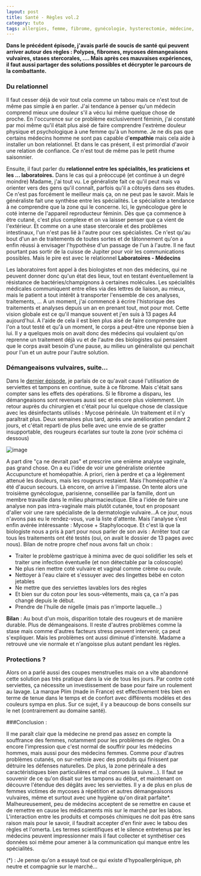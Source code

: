 ```yaml
---
layout: post
title: Santé - Règles vol.2
category: tuto
tags: allergies, femme, fibrome, gynécologie, hysterectomie, médecine, opération, règles, Réflexion, santé, serviettes, stase stercorale, tampons
---
```

**Dans le précédent épisode, j'avais parlé de soucis de santé qui peuvent arriver autour des règles : Polypes, fibromes, mycoses démangeaisons vulvaires, stases stercorales, .... Mais après ces mauvaises expériences, il faut aussi partager des solutions possibles et décrypter le parcours de la combattante.**

### Du relationnel

Il faut cesser déjà de voir tout cela comme un tabou mais ce n'est tout de même pas simple à en parler. J'ai tendance à penser qu'un médecin comprend mieux une douleur s'il a vécu lui même quelque chose de proche. En l'occurence sur ce problème exclusivement féminin, j'ai constaté par moi même qu'il était plus aisé de faire comprendre l'extrème douleur physique et psychologique à une femme qu'à un homme. Je ne dis pas que certains médecins homme ne sont pas capable d'**empathie** mais cela aide à installer un bon relationnel. Et dans le cas présent, il est primordial d'avoir une relation de confiance. Ce n'est tout de même pas le petit rhume saisonnier.

Ensuite, il faut parler du **relationnel entre les spécialités, les praticiens et les ... laboratoires.** Dans le cas qui a préoccupé (et continue à un degré moindre) Madame, j'ai tout vu. Le généraliste fait ce qu'il peut mais va orienter vers des gens qu'il connaît, parfois qu'il a côtoyés dans ses études. Ce n'est pas forcément le meilleur mais ça, on ne peut pas le savoir. Mais le généraliste fait une synthèse entre les spécialités. Le spécialiste a tendance à ne comprendre que la zone qui le concerne. Ici, le gynécologue gère le coté interne de l'appareil reproducteur féminin. Dès que ça commence à être cutané, c'est plus complexe et on va laisser penser que ça vient de l'extérieur. Et comme on a une stase stercorale et des problèmes intestinaux, l'un n'est pas lié à l'autre pour ces spécialistes. Ce n'est qu'au bout d'un an de traitements de toutes sortes et de tâtonnement qu'on a enfin réussi à envisager l'hypothèse d'un passage de l'un à l'autre. Il ne faut pourtant pas sortir de la cuisse de Jupiter pour voir les communications possibles. Mais le pire est avec le relationnel **Laboratoires - Médecins**

Les laboratoires font appel à des biologistes et non des médecins, qui ne peuvent donner donc qu'un état des lieux, tout en testant éventuellement la résistance de bactéries/champignons à certaines molécules. Les spécialités médicales communiquent entre elles via des lettres de liaison, au mieux, mais le patient a tout intérêt à transporter l'ensemble de ces analyses, traitements, ... A un moment, j'ai commencé à écrire l'historique des traitements et analyses depuis un an en prenant tout, mot pour mot. Cette vision globale est ce qu'il manque souvent et j'en suis à 13 pages A4 aujourd'hui. A l'aide de cela il est bien plus aisé de faire comprendre que l'on a tout testé et qu'à un moment, le corps a peut-être une réponse bien à lui. Il y a quelques mois on avait donc des médecins qui voulaient qu'on reprenne un traitement déjà vu et de l'autre des biologistes qui pensaient que le corps avait besoin d'une pause, au milieu un généraliste qui penchait pour l'un et un autre pour l'autre solution.

### Démangeaisons vulvaires, suite...

Dans le <a href="https://www.cheziceman.fr/2017/regles1/">dernier épisode</a>, je parlais de ce qu'avait causé l'utilisation de serviettes et tampons en continue, suite à ce fibrome. Mais c'était sans compter sans les effets des opérations. Si le fibrome a disparu, les démangeaisons sont revenues aussi sec et encore plus violemment. Un retour auprès du chirurgien et c'était pour lui quelque chose de classique avec les désinfectants utilisés : Mycose périnéale. Un traitement et il n'y paraîtrait plus. Deux semaines plus tard, après une amélioration pendant 2 jours, et c'était reparti de plus belle avec une envie de se gratter insupportable, des rougeurs écarlates sur toute la zone (voir schéma ci dessous)

![image](https://filedn.eu/llqi9IBxlYouGRXYG2xlROb/img/2017/pelvius.png)

A part dire "ça ne devrait pas" et prescrire une enième analyse vaginale, pas grand chose. On a eu l'idée de voir une généraliste orientée Accupuncture et homéopathie. A priori, rien à perdre et ça a légèrement attenué les douleurs, mais les rougeurs restaient. Mais l'homéopathie n'a été d'aucun secours. Là encore, on arrive à l'impasse. On tente alors une troisième gynécologue, parisienne, conseillée par la famille, dont un membre travaille dans le milieu pharmacieutique. Elle a l'idée de faire une analyse non pas intra-vaginale mais plutôt cutanée, tout en proposant d'aller voir une rare spécialiste de la dermatologie vulvaire...A ce jour, nous n'avons pas eu le rendez-vous, vue la liste d'attente. Mais l'analyse s'est enfin avérée intéressante : Mycose + Staphylocoque. Et c'est là que la biologiste nous a pris à part pour nous parler de son avis : Arrêter tout car tous les traitements ont été testés (oui, on avait le dossier de 13 pages avec nous). Bilan de notre propre chef nous avons fait un choix :

* Traiter le problème gastrique à minima avec de quoi solidifier les sels et traiter une infection éventuelle (et non détectable par la coloscopie)
* Ne plus rien mettre coté vulvaire et vaginal comme crème ou ovule.
* Nettoyer à l'eau claire et s'essuyer avec des lingettes bébé en coton jetables
* Ne mettre que des serviettes lavables lors des règles
* Et bien sur du coton pour les sous-vêtements, mais ça, ça n'a pas changé depuis le début.
* Prendre de l'huile de nigelle (mais pas n'importe laquelle...)

**Bilan** : Au bout d'un mois, disparition totale des rougeurs et de manière durable. Plus de démangeaisons. Il reste d'autres problèmes comme la stase mais comme d'autres facteurs stress peuvent intervenir, ça peut s'expliquer. Mais les problèmes ont aussi diminué d'intensité. Madame a retrouvé une vie normale et n'angoisse plus autant pendant les règles. 

### Protections ?

Alors on a parlé aussi des coupes menstruelles mais on a vite abandonné cette solution pas très pratique dans la vie de tous les jours. Par contre coté serviettes, ça nécessite un investissement de base pour faire un roulement au lavage. La marque Plim (made in France) est effectivement très bien en terme de tenue dans le temps et de confort avec différents modèles et des couleurs sympa en plus. Sur ce sujet, il y a beaucoup de bons conseils sur le net (contrairement au domaine santé).

###Conclusion :

Il me paraît clair que la médecine ne prend pas assez en compte la souffrance des femmes, notamment pour les problèmes de règles. On a encore l'impression que c'est normal de souffrir pour les médecins hommes, mais aussi pour des médecins femmes. Comme pour d'autres problèmes cutanés, on sur-nettoie avec des produits qui finissent par détruire les défenses naturelles. De plus, la zone périnéale a des caractéristiques bien particulières et mal connues (à suivre...). Il faut se souvenir de ce qu'on disait sur les tampons au début, et maintenant on découvre l'étendue des dégâts avec les serviettes. Il y a de plus en plus de femmes victimes de mycoses à répétition et autres démangeaisons vulvaires, même et surtout avec une hygiène qu'on dirait parfaite*. Malheureusement, peu de médecins acceptent de se remettre en cause et de remettre en cause les médicaments mis sur le marché par les labos. L'interaction entre les produits et composés chimiques ne doit pas être sans raison mais pour le savoir, il faudrait accepter d'en finir avec le tabou des règles et l'omerta. Les termes scientifiques et le silence entretenus par les médecins peuvent impressionner mais il faut collecter et synthétiser ces données soi même pour amener à la communication qui manque entre les spécialités.

(*) : Je pense qu'on a essayé tout ce qui existe d'hypoallergénique, ph neutre et compagnie sur le marché...

 
